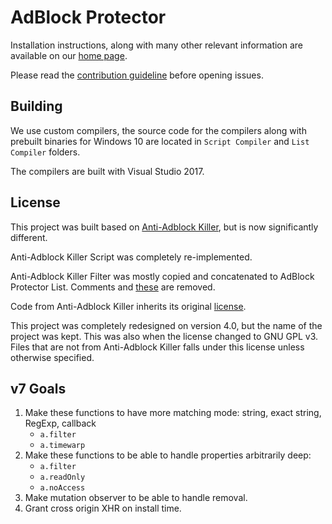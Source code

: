 # AdBlock Protector

Installation instructions, along with many other relevant information are available on our 
[home page](http://jspenguin2017.github.io/AdBlockProtector/). 

Please read the [contribution guideline](https://github.com/jspenguin2017/AdBlockProtector/blob/master/CONTRIBUTING.MD) 
before opening issues. 

## Building

We use custom compilers, the source code for the compilers along with prebuilt binaries for Windows 10 are 
located in `Script Compiler` and `List Compiler` folders. 

The compilers are built with Visual Studio 2017. 

## License

This project was built based on [Anti-Adblock Killer](https://github.com/reek/anti-adblock-killer), 
but is now significantly different. 

Anti-Adblock Killer Script was completely re-implemented. 

Anti-Adblock Killer Filter was mostly copied and concatenated to AdBlock Protector List. Comments and 
[these](../master/List%20Compiler/Remove.txt) are removed. 

Code from Anti-Adblock Killer inherits its original [license](https://github.com/reek/anti-adblock-killer/blob/master/LICENSE). 

This project was completely redesigned on version 4.0, but the name of the project was kept. This was also when the license 
changed to GNU GPL v3. Files that are not from Anti-Adblock Killer falls under this license unless otherwise specified. 

## v7 Goals

1. Make these functions to have more matching mode: string, exact string, RegExp, callback
    * `a.filter`
    * `a.timewarp`
2. Make these functions to be able to handle properties arbitrarily deep: 
    * `a.filter`
    * `a.readOnly`
    * `a.noAccess`
3. Make mutation observer to be able to handle removal. 
4. Grant cross origin XHR on install time. 

